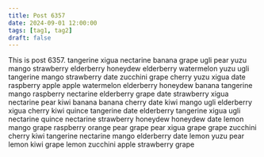 ```yaml
---
title: Post 6357
date: 2024-09-01 12:00:00
tags: [tag1, tag2]
draft: false
---
```

This is post 6357.
tangerine
xigua
nectarine
banana
grape
ugli
pear
yuzu
mango
strawberry
elderberry
honeydew
elderberry
watermelon
yuzu
ugli
tangerine
mango
strawberry
date
zucchini
grape
cherry
yuzu
xigua
date
raspberry
apple
apple
watermelon
elderberry
honeydew
banana
tangerine
mango
raspberry
nectarine
elderberry
grape
date
strawberry
xigua
nectarine
pear
kiwi
banana
banana
cherry
date
kiwi
mango
ugli
elderberry
xigua
cherry
kiwi
quince
tangerine
date
elderberry
tangerine
xigua
ugli
nectarine
quince
nectarine
strawberry
honeydew
honeydew
date
lemon
mango
grape
raspberry
orange
pear
grape
pear
xigua
grape
grape
zucchini
cherry
kiwi
tangerine
nectarine
mango
elderberry
date
lemon
yuzu
pear
lemon
kiwi
grape
lemon
zucchini
apple
strawberry
grape
